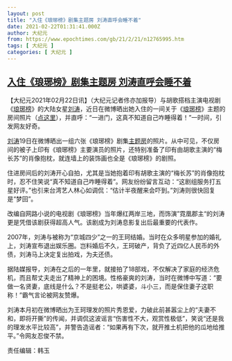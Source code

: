 ```yaml
---
layout: post
title: "入住《琅琊榜》剧集主题房 刘涛直呼会睡不着"
date: 2021-02-22T01:31:41.000Z
author: 大纪元
from: https://www.epochtimes.com/gb/21/2/21/n12765995.htm
tags: [ 大纪元 ]
categories: [ 大纪元 ]
---
```

<!--1613957501000-->
[入住《琅琊榜》剧集主题房 刘涛直呼会睡不着](https://www.epochtimes.com/gb/21/2/21/n12765995.htm)
------

<div>
<p>【大纪元2021年02月22日讯】（大纪元记者佟亦加报导）与胡歌搭档主演电视剧《<a href="https://www.epochtimes.com/gb/tag/%E7%90%85%E7%90%8A%E6%A6%9C.html">琅琊榜</a>》的大陆女星<a href="https://www.epochtimes.com/gb/tag/%E5%88%98%E6%B6%9B.html">刘涛</a>，近日在微博晒出她入住的一间关于《<a href="https://www.epochtimes.com/gb/tag/%E7%90%85%E7%90%8A%E6%A6%9C.html">琅琊榜</a>》主题的房间照片（<a href="https://weibo.com/p/1004061197191492/photos?from=page_100406&amp;mod=TAB#place" target="_blank" rel="noopener noreferrer">点这里</a>），并直呼：“一进门，这真不知道自己咋睡得着！”一时间，引发网友好奇。</p><p><a href="https://www.epochtimes.com/gb/tag/%E5%88%98%E6%B6%9B.html">刘涛</a>19日在微博晒出一组六张《琅琊榜》剧集<a href="https://www.epochtimes.com/gb/tag/%E4%B8%BB%E9%A2%98%E6%88%BF.html">主题房</a>的照片。从中可见，不仅房间的被子上印有《琅琊榜》主要演员的照片，还特别准备了印有由胡歌主演的“梅长苏”的肖像抱枕，就连墙上的装饰画也全是《琅琊榜》的剧照。</p><p>住进房间后的刘涛开心自拍，尤其是当她抱着印有胡歌主演的“梅长苏”的肖像抱枕时，忍不住笑说“真不知道自己咋睡得着”。网友纷纷留言互动：“这剧组服务打五星好评。”也引来台湾艺人林心如调侃：“估计半夜醒来会吓到。”刘涛则很快回复是“梦回”。</p><p>改编自网路小说的电视剧《琅琊榜》当年爆红两岸三地，而饰演”霓凰郡主“的刘涛更是凭借该剧获得超高人气。该剧成为刘涛息影复出后最重要的代表作。</p><p>2007年，刘涛与被称为“京城四少”之一的王珂结婚。当时在众多明星参加的婚礼上，刘涛宣布退出娱乐圈。岂料婚后不久，王珂破产，背负了近四亿人民币的外债，刘涛马上决定复出拍戏，为夫还债。</p><p>据陆媒报导，刘涛在之后的一年里，就接拍了18部戏，不仅解决了家庭的经济危机，而且帮丈夫走出了精神上的困境。性格豪爽的刘涛，当时在微博中写道：“要做一名贤妻，底线是什么？不是挺老公，哄婆婆，斗小三，而是保住妻子这职称！”霸气言论被网友赞爆。</p><p>刘涛本月初在微博晒出为王珂理发的照片秀恩爱，力破此前甚嚣尘上的“夫妻不和，即将开撕”的传闻，并调侃这波谣言“伤害性不大，观赏性极低”，笑说“还是我的理发水平比较高”，并警告造谣者：“如果再有下次，就开推土机把他的瓜地给推平。”令网友忍俊不禁。</p><p>责任编辑：韩玉</p>
</div>
